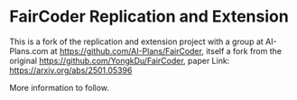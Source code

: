 # FairCoder Replication and Extension
This is a fork of the replication and extension project with a group at AI-Plans.com at https://github.com/AI-Plans/FairCoder, itself a fork from the original https://github.com/YongkDu/FairCoder, paper Link: https://arxiv.org/abs/2501.05396

More information to follow.

